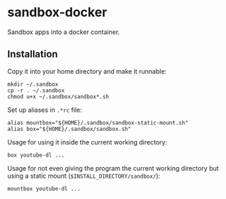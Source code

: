 # sandbox-docker

Sandbox apps into a docker container.

## Installation

Copy it into your home directory and make it runnable:
```
mkdir ~/.sandbox
cp -r . ~/.sandbox
chmod u+x ~/.sandbox/sandbox*.sh
```

Set up aliases in `.*rc` file:
```
alias mountbox="${HOME}/.sandbox/sandbox-static-mount.sh"
alias box="${HOME}/.sandbox/sandbox.sh"
```

Usage for using it inside the current working directory:

```
box youtube-dl ...
```

Usage for not even giving the program the current working directory but using a static mount (`$INSTALL_DIRECTORY/sandbox/`):

```
mountbox youtube-dl ...
```
